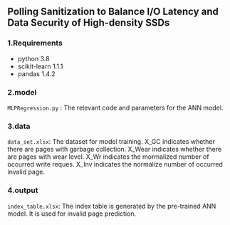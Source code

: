 ## Polling Sanitization to Balance I/O Latency and Data Security of High-density SSDs

### 1.Requirements

 * python 3.8
 * scikit-learn 1.1.1
 * pandas 1.4.2

### 2.model
```MLPRegression.py``` : The relevant code and parameters for the ANN model.

### 3.data
```data_set.xlsx```: The dataset for model training. X_GC indicates whether there are pages with garbage collection. X_Wear  indicates whether there are pages with wear level.
X_Wr indicates the mormalized number of occurred write reques. X_Inv indicates the normalize number of occurred invalid page.

### 4.output
```index_table.xlsx```: The index table is generated by the pre-trained ANN model. It is used for invalid page prediction.